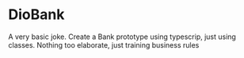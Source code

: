 # DioBank
A very basic joke. Create a Bank prototype using typescrip, just using classes. Nothing too elaborate, just training business rules
